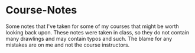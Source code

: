 # Course-Notes
Some notes that I've taken for some of my courses that might be worth looking back upon. These notes were taken in class, so they do not contain many drawlings and may contain typos and such. The blame for any mistakes are on me and not the course instructors.

